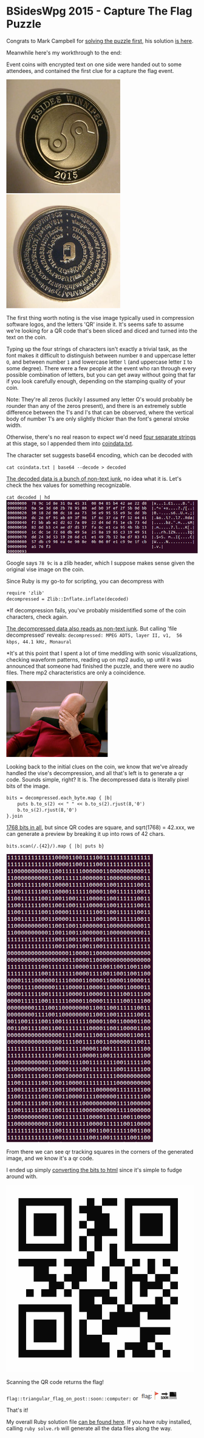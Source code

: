 # BSidesWpg 2015 - Capture The Flag Puzzle

Congrats to Mark Campbell for [solving the puzzle first](https://twitter.com/Nitrodist/status/665994960550793216), his solution [is here](https://github.com/Nitrodist/bsideswpg-coin-puzzle).

Meanwhile here's my workthrough to the end:

Event coins with encrypted text on one side were handed out to some attendees, and contained the first clue for a capture the flag event.

![Coin Front](coinface.jpg "Coin Front") ![Coin Back](coinback.jpg "Coin Back")

The first thing worth noting is the vise image typically used in compression software logos, and the letters 'QR' inside it. It's seems safe to assume we're looking for a QR code that's been sliced and diced and turned into the text on the coin.

Typing up the four strings of characters isn't exactly a trivial task, as the font makes it difficult to distinguish between number `0` and uppercase letter `O`, and between number `1` and lowercase letter `l` (and uppercase letter `I` to some degree). There were a few people at the event who ran through every possible combination of letters, but you can get away without going that far if you look carefully enough, depending on the stamping quality of your coin.

Note: They're all zeros (luckily I assumed any letter O's would probably be rounder than any of the zeros present), and there is an extremely subtle difference between the 1's and l's that can be observed, where the vertical body of number 1's are only slightly thicker than the font's general stroke width.

Otherwise, there's no real reason to expect we'd need [four separate strings](coinrings.txt) at this stage, so I appended them into [coindata.txt](coindata.txt).

The character set suggests base64 encoding, which can be decoded with

`cat coindata.txt | base64 --decode > decoded`

[The decoded data is a bunch of non-text junk](decoded), no idea what it is. Let's check the hex values for something recognizable.

`cat decoded | hd`
![Hex Values](decodedhex.jpg "Hex Values")

Google says `78 9c` is a zlib header, which I suppose makes sense given the original vise image on the coin.

Since Ruby is my go-to for scripting, you can decompress with
```
require 'zlib'
decompressed = Zlib::Inflate.inflate(decoded)
```

*If decompression fails, you've probably misidentified some of the coin characters, check again.

[The decompressed data also reads as non-text junk](decompressed.mp2). But calling 'file decompressed' reveals:
`decompressed: MPEG ADTS, layer II, v1,  56 kbps, 44.1 kHz, Monaural`

*It's at this point that I spent a lot of time meddling with sonic visualizations, checking waveform patterns, reading up on mp2 audio, up until it was announced that someone had finished the puzzle, and there were no audio files. There mp2 characteristics are only a coincidence.

![](facepalm.jpg)

Looking back to the initial clues on the coin, we know that we've already handled the vise's decompression, and all that's left is to generate a qr code. Sounds simple, right? It is. The decompressed data is literally pixel bits of the image.

```
bits = decompressed.each_byte.map { |b|
    puts b.to_s(2) << " " << b.to_s(2).rjust(8,'0')
    b.to_s(2).rjust(8,'0')
}.join
```

[1768 bits in all](bits.txt), but since QR codes are square, and sqrt(1768) = 42.xxx, we can generate a preview by breaking it up into rows of 42 chars.

`bits.scan(/.{42}/).map { |b| puts b}`

![QR Bits](qrbits.jpg "QR Bits")

From there we can see qr tracking squares in the corners of the generated image, and we know it's a qr code.

I ended up simply [converting the bits to html](qrcode.html) since it's simple to fudge around with.

![QR Code](qrcode.png)

Scanning the QR code returns the flag!

`flag::triangular_flag_on_post::soon::computer:` or ![Flag](flag.png "The Flag!")

That's it!

My overall Ruby solution file [can be found here](solve.rb).
If you have ruby installed, calling `ruby solve.rb` will generate all the data files along the way.
